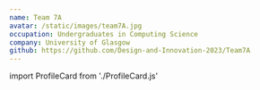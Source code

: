 ```yaml
---
name: Team 7A
avatar: /static/images/team7A.jpg
occupation: Undergraduates in Computing Science
company: University of Glasgow
github: https://github.com/Design-and-Innovation-2023/Team7A
---
```


import ProfileCard from './ProfileCard.js'

<ProfileCard 
  name="Carlsen"
  avatar="static/images/profile/Carlsen_Avatar.jpg"
  description="In design, understanding a user's problem is the seed, software is the fertile ground, and a tailored solution is the blooming flower"
/>

<ProfileCard 
  name="Arshad"
  avatar="static/images/sparrowhawk-avatar.jpg"
  description="Lorem ipsum dolor sit amet, consectetur adipiscing elit. Sed euismod, sapien vel bibendum bibendum, velit sapien faucibus sapien, vel bibendum sapien sapien vel sapien"
/>

<ProfileCard 
  name="Kai Mun"
  avatar="static/images/profile/Kai_Avatar.jpg"
  description="Making something visually stunning is very often the last stage of design"
/>

<ProfileCard 
  name="Jourdan"
  avatar="static/images/profile/Jourdan_Avatar.jpg"
  description="You know a design is great when it becomes transparent to the user"
/>

<ProfileCard 
  name="Nasruddine"
  avatar="static/images/profile/Nas_Avatar.jpg"
  description="When receiving feedback, don't look for praise, look for criticism"
/>

<ProfileCard 
  name="Matthew"
  avatar="static/images/profile/Matt_Avatar.jpg"
  description="Design is not just about how it looks or how it feels. Design is about how it works"
/>
